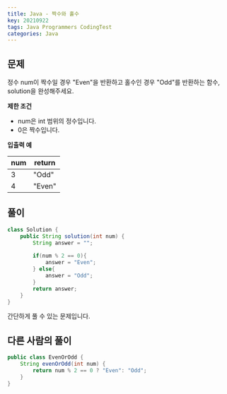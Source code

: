 ```yaml
---
title: Java - 짝수와 홀수
key: 20210922
tags: Java Programmers CodingTest
categories: Java
---
```


## 문제

정수 num이 짝수일 경우 "Even"을 반환하고 홀수인 경우 "Odd"를 반환하는 함수, solution을 완성해주세요.  

**제한 조건**  

* num은 int 범위의 정수입니다.  
* 0은 짝수입니다.  

**입출력 예**  

|num|return|
|--|--|
|3|"Odd"|
|4|"Even"|

## 풀이
~~~java
class Solution {
    public String solution(int num) {
        String answer = "";
        
        if(num % 2 == 0){
            answer = "Even";
        } else{
            answer = "Odd";
        }        
        return answer;
    }
}
~~~ 

간단하게 풀 수 있는 문제입니다.  

## 다른 사람의 풀이
~~~java
public class EvenOrOdd {
    String evenOrOdd(int num) {
        return num % 2 == 0 ? "Even": "Odd";
    }
}
~~~
